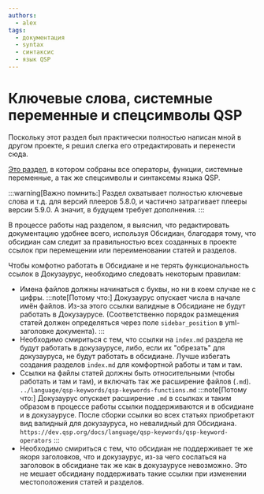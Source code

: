 ```yaml
---
authors:
  - alex
tags:
  - документация
  - syntax
  - синтаксис
  - язык QSP
---
```

# Ключевые слова, системные переменные и спецсимволы QSP

Поскольку этот раздел был практически полностью написан мной в другом проекте, я решил слегка его отредактировать и перенести сюда.

[Это раздел](/docs/language/qsp-keywords/), в котором собраны все операторы, функции, системные переменные, а так же спецсимволы и синтаксемы языка QSP.

:::warning[Важно помнить:]
Раздел охватывает полностью ключевые слова и т.д. для версий плееров 5.8.0, и частично затрагивает плееры версии 5.9.0. А значит, в будущем требует дополнения.
:::

В процессе работы над разделом, я выяснил, что редактировать документацию удобнее всего, используя Обсидиан, благодаря тому, что обсидиан сам следит за правильностью всех созданных в проекте ссылок при перемещении или переименовании статей и разделов.

Чтобы комфотно работать в Обсидиане и не терять функциональность ссылок в Докузаурус, необходимо следовать некоторым правилам:

- Имена файлов должны начинаться с буквы, но ни в коем случае не с цифры.
    :::note[Потому что:]
    Докузаурус опускает числа в начале имён файлов. Из-за этого ссылки валидные в Обсидиане не будут работать в Докузаурусе. (Соответственно порядок размещения статей должен определяться через поле `sidebar_position` в yml-заголовке документа).
    :::
- Необходимо смириться с тем, что ссылки на `index.md` раздела не будут работать в докузаурусе, либо, если их "обрезать" для докузауруса, не будут работать в обсидиане. Лучше избегать создания разделов `index.md` для комфортной работы и там и там.
- Ссылки на файлы статей должны быть относительными (чтобы работать и там и там), и включать так же расширение файлов (`.md`).
    `../language/qsp-keywords/qsp-keywords-functions.md`
    :::note[Потому что:]
    Докузаурус опускает расширение `.md` в ссылках и таким образом в процессе работы ссылки поддерживаются и в обсидиане и в докузаурусе. После сборки ссылки во всех статьях приобретают вид валидный для докузауруса, но невалидный для Обсидиана.
    `https://dev.qsp.org/docs/language/qsp-keywords/qsp-keyword-operators`
    :::
- Необходимо смириться с тем, что обсидиан не поддерживает те же якоря заголовков, что и докузаурус, из-за чего сослаться на заголовок в обсидиане так же как в докузаурусе невозможно. Это не мешает обсидиану поддерживать такие ссылки при изменении местоположения статей и разделов.
